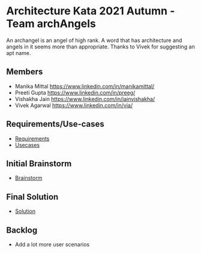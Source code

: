 # Architecture Kata 2021 Autumn - Team archAngels

An archangel is an angel of high rank. A word that has architecture and angels in it seems more than appropriate. Thanks to Vivek for suggesting an apt name.

## Members
 * Manika Mittal https://www.linkedin.com/in/manikamittal/
 * Preeti Gupta https://www.linkedin.com/in/preeg/
 * Vishakha Jain https://www.linkedin.com/in/jainvishakha/
 * Vivek Agarwal https://www.linkedin.com/in/via/

## Requirements/Use-cases
  * [Requirements](requirements/requirements.md)
  * [Usecases](requirements/Usecases.md)
  
## Initial Brainstorm
  * [Brainstorm](architecture/initial%20work)

## Final Solution
  * [Solution](architecture)

## Backlog 
  * Add a lot more user scenarios 
